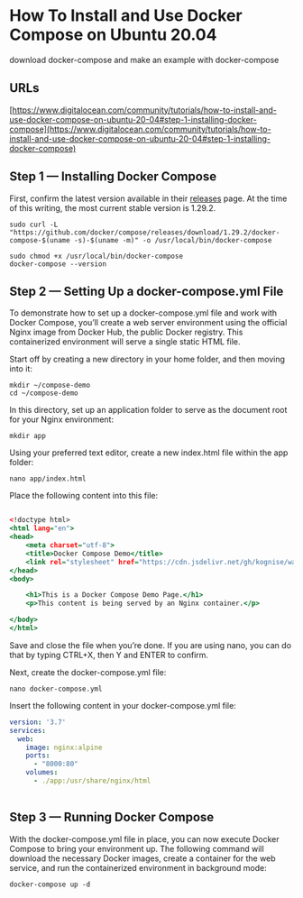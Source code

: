 # How To Install and Use Docker Compose on Ubuntu 20.04
download docker-compose and make an example with docker-compose
## URLs
[https://www.digitalocean.com/community/tutorials/how-to-install-and-use-docker-compose-on-ubuntu-20-04#step-1-installing-docker-compose](https://www.digitalocean.com/community/tutorials/how-to-install-and-use-docker-compose-on-ubuntu-20-04#step-1-installing-docker-compose)

## Step 1 — Installing Docker Compose
First, confirm the latest version available in their [releases](https://github.com/docker/compose/releases) page. At the time of this writing, the most current stable version is 1.29.2.
```
sudo curl -L "https://github.com/docker/compose/releases/download/1.29.2/docker-compose-$(uname -s)-$(uname -m)" -o /usr/local/bin/docker-compose
```

```
sudo chmod +x /usr/local/bin/docker-compose
docker-compose --version
```
## Step 2 — Setting Up a docker-compose.yml File
To demonstrate how to set up a docker-compose.yml file and work with Docker Compose, you’ll create a web server environment using the official Nginx image from Docker Hub, the public Docker registry. This containerized environment will serve a single static HTML file.

Start off by creating a new directory in your home folder, and then moving into it:
```
mkdir ~/compose-demo
cd ~/compose-demo
```
In this directory, set up an application folder to serve as the document root for your Nginx environment:
```
mkdir app
```
Using your preferred text editor, create a new index.html file within the app folder:
```
nano app/index.html
```
Place the following content into this file:
```~/compose-demo/app/index.html

<!doctype html>
<html lang="en">
<head>
    <meta charset="utf-8">
    <title>Docker Compose Demo</title>
    <link rel="stylesheet" href="https://cdn.jsdelivr.net/gh/kognise/water.css@latest/dist/dark.min.css">
</head>
<body>

    <h1>This is a Docker Compose Demo Page.</h1>
    <p>This content is being served by an Nginx container.</p>

</body>
</html>
```
Save and close the file when you’re done. If you are using nano, you can do that by typing CTRL+X, then Y and ENTER to confirm.

Next, create the docker-compose.yml file:
```
nano docker-compose.yml
```

Insert the following content in your docker-compose.yml file:
```docker-compose.yml
version: '3.7'
services:
  web:
    image: nginx:alpine
    ports:
      - "8000:80"
    volumes:
      - ./app:/usr/share/nginx/html
      
```
## Step 3 — Running Docker Compose
With the docker-compose.yml file in place, you can now execute Docker Compose to bring your environment up. The following command will download the necessary Docker images, create a container for the web service, and run the containerized environment in background mode:

```
docker-compose up -d
```